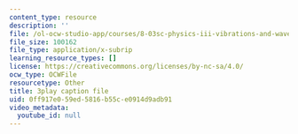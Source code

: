 ```yaml
---
content_type: resource
description: ''
file: /ol-ocw-studio-app/courses/8-03sc-physics-iii-vibrations-and-waves-fall-2016/0ff917e059ed5816b55ce0914d9adb91_Ahv7Akj2xs4.vtt
file_size: 100162
file_type: application/x-subrip
learning_resource_types: []
license: https://creativecommons.org/licenses/by-nc-sa/4.0/
ocw_type: OCWFile
resourcetype: Other
title: 3play caption file
uid: 0ff917e0-59ed-5816-b55c-e0914d9adb91
video_metadata:
  youtube_id: null
---
```

